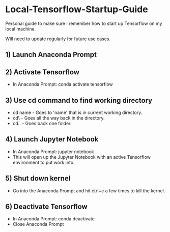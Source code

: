 # Local-Tensorflow-Startup-Guide
Personal guide to make sure I remember how to start up Tensorflow on my local machine.

Will need to update regularly for future use cases.

## 1) Launch Anaconda Prompt
## 2) Activate Tensorflow
* In Anaconda Prompt: conda activate tensorflow
## 3) Use cd command to find working directory
* cd name - Goes to 'name' that is in current working directory. 
* cd\ - Goes all the way back in the directory.
* cd.. - Goes back one folder. 
## 4) Launch Jupyter Notebook
* In Anaconda Prompt: jupyter notebook
* This will open up the Jupyter Notebook with an active Tensorflow environment to put work into. 
## 5) Shut down kernel
* Go into the Anaconda Prompt and hit ctrl+c a few times to kill the kernel.
## 6) Deactivate Tensorflow
* In Anaconda Prompt: conda deactivate
* Close Anaconda Prompt
